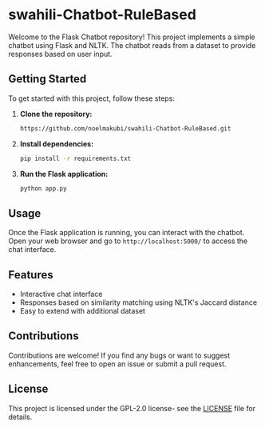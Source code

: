 # swahili-Chatbot-RuleBased

Welcome to the Flask Chatbot repository! This project implements a simple chatbot using Flask and NLTK. The chatbot reads from a dataset to provide responses based on user input.

## Getting Started

To get started with this project, follow these steps:

1. **Clone the repository:**
    ```bash
   https://github.com/noelmakubi/swahili-Chatbot-RuleBased.git
    ```

2. **Install dependencies:**
    ```bash
    pip install -r requirements.txt
    ```

3. **Run the Flask application:**
    ```bash
    python app.py
    ```

## Usage

Once the Flask application is running, you can interact with the chatbot. Open your web browser and go to `http://localhost:5000/` to access the chat interface.

## Features

- Interactive chat interface
- Responses based on similarity matching using NLTK's Jaccard distance
- Easy to extend with additional dataset

## Contributions

Contributions are welcome! If you find any bugs or want to suggest enhancements, feel free to open an issue or submit a pull request.

## License

This project is licensed under the GPL-2.0 license- see the [LICENSE](LICENSE) file for details.
